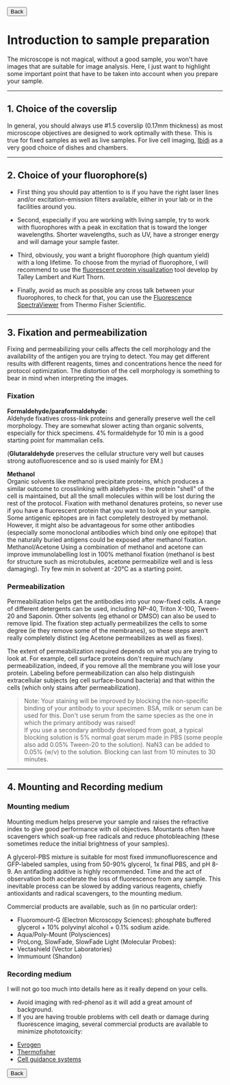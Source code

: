 <FORM><INPUT Type="button" VALUE="Back" onClick="history.go(-1);return true;"></FORM>

# Introduction to sample preparation

The microscope is not magical, without a good sample, you won't have images
 that are suitable for image analysis. Here, I just want to highlight some
important point that have to be taken into account when you prepare your sample.

***

## 1. Choice of the coverslip

In general, you should always use #1.5 coverslip (0.17mm thickness) as most
microscope objectives are designed to work optimally with these. This is true
for fixed samples as well as live samples. For live cell imaging, [Ibidi](http://ibidi.com/applications/live-cell-imaging/)
 as a very good choice of dishes and chambers.

***

## 2. Choice of your fluorophore(s)

+ First thing you should pay attention to is if you have the right laser lines and/or excitation-emission filters available, either in your lab or in the facilities around you.

+ Second, especially if you are working with living sample, try to work with fluorophores with a peak in excitation that is toward the longer wavelengths. Shorter wavelengths, such as UV, have a stronger energy and will damage your sample faster.

+ Third, obviously, you want a bright fluorophore (high quantum yield) with a long lifetime. To choose from the myriad of fluorophore, I will recommend to use the [fluorescent protein visualization](http://www.fpvis.org/) tool develop by Talley Lambert and Kurt Thorn.

+ Finally, avoid as much as possible any cross talk between your fluorophores, to check for that, you can use the [Fluorescence SpectraViewer](https://www.thermofisher.com/us/en/home/life-science/cell-analysis/labeling-chemistry/fluorescence-spectraviewer.html) from Thermo Fisher Scientific.

***

## 3. Fixation and permeabilization

Fixing and permeabilizing your cells affects the cell morphology and the availability of the antigen you are trying to detect. You may get different results with different reagents, times and concentrations hence the need for protocol optimization. The distortion of the cell morphology is something to bear in mind when interpreting the images.

### Fixation

**Formaldehyde/paraformaldehyde:**  
Aldehyde fixatives cross-link proteins and generally preserve well the cell morphology. They are somewhat slower acting than organic solvents, especially for thick specimens. 4% formaldehyde for 10 min is a good starting point for mammalian cells.

(**Glutaraldehyde** preserves the cellular structure very well but causes strong autofluorescence and so is used mainly for EM.)

**Methanol**   
Organic solvents like methanol precipitate proteins, which produces a similar outcome to crosslinking with aldehydes - the protein "shell" of the cell is maintained, but all the small molecules within will be lost during the rest of the protocol. Fixation with methanol denatures proteins, so never use if you have a fluorescent protein that you want to look at in your sample.
Some antigenic epitopes are in fact completely destroyed by methanol. However, it might also be advantageous for some other antibodies (especially some monoclonal antibodies which bind only one epitope) that the naturally buried antigens could be exposed after methanol fixation.
Methanol/Acetone Using a combination of methanol and acetone can improve immunolabelling lost in 100% methanol fixation (methanol is best for structure such as microtubules, acetone permeabilize well and is less damaging). Try few min in solvent at -20°C as a starting point.

### Permeabilization

Permeabilization helps get the antibodies into your now-fixed cells. A range of different detergents can be used, including NP-40, Triton X-100, Tween-20 and Saponin. Other solvents (eg ethanol or DMSO) can also be used to remove lipid. The fixation step actually permeabilizes the cells to some degree (ie they remove some of the membranes), so these steps aren't really completely distinct (eg Acetone permeabilizes as well as fixes).

The extent of permeabilization required depends on what you are trying to look at. For example, cell surface proteins don't require much/any permeabilization, indeed, if you remove all the membrane you will lose your protein. Labeling before permeabilization can also help distinguish extracellular subjects (eg cell surface-bound bacteria) and that within the cells (which only stains after permeabilization).

> Note: Your staining will be improved by blocking the non-specific binding of your antibody to your specimen. BSA, milk or serum can be used for this. Don't use serum from the same species as the one in which the primary antibody was raised! </br>
If you use a secondary antibody developed from goat, a typical blocking solution is 5% normal goat serum made in PBS (some people also add 0.05% Tween-20 to the solution). NaN3 can be added to 0.05% (w/v) to the solution. Blocking can last from 10 minutes to 30 minutes.

***

## 4. Mounting and Recording medium

### Mounting medium

Mounting medium helps preserve your sample and raises the refractive index to give good performance with oil objectives. Mountants often have scavengers which soak-up free radicals and reduce photobleaching (these sometimes reduce the initial brightness of your samples).

A glycerol-PBS mixture is suitable for most fixed immunofluorescence and GFP-labeled samples, using from 50-90% glycerol, 1x final PBS, and pH 8-9.
An antifading additive is highly recommended. Time and the act of observation both accelerate the loss of fluorescence from any sample. This inevitable process can be slowed by adding various reagents, chiefly antioxidants and radical scavengers, to the mounting medium.

Commercial products are available, such as (in no particular order):

- Fluoromount-G (Electron Microscopy Sciences): phosphate buffered glycerol + 10% polyvinyl alcohol + 0.1% sodium azide.
- Aqua/Poly-Mount (Polysciences)
- ProLong, SlowFade, SlowFade Light (Molecular Probes):
- Vectashield (Vector Laboratories)
- Immumount (Shandon)

### Recording medium

I will not go too much into details here as it really depend on your cells.
+ Avoid imaging with red-phenol as it will add a great amount of background.
+ If you are having trouble problems with cell death or damage during fluorescence imaging, several commercial products are available to minimize phototoxicity:  

- [Evrogen](http://evrogen.com/products/medium_DMEM_gfp/medium_DMEM_gfp.shtml)
-  [Thermofisher](http://www.thermofisher.com/us/en/home/life-science/cell-culture/mammalian-cell-culture/classical-media/fluorobrite-media.html)
- [Cell guidance systems](http://www.cellgs.com/Shop/Cell-Culture-Systems/LiveLight.html)

<FORM><INPUT Type="button" VALUE="Back" onClick="history.go(-1);return true;"></FORM>
